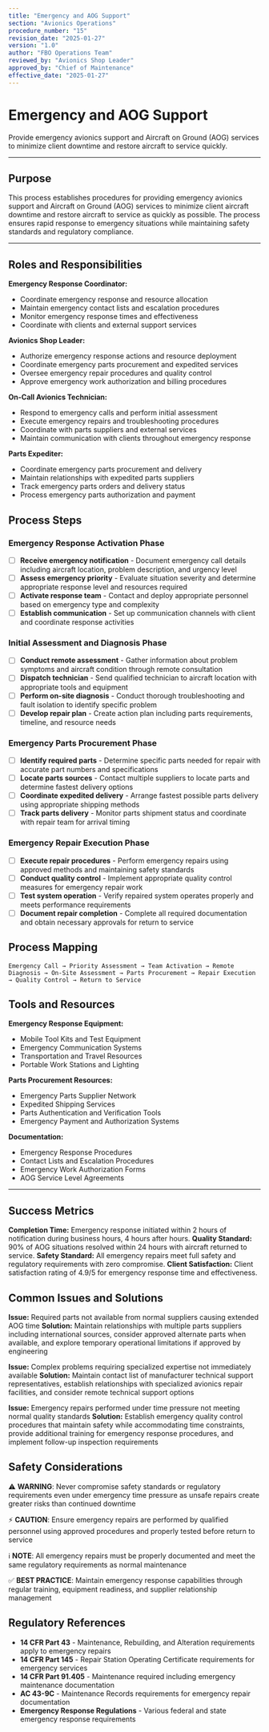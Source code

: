 ```yaml
---
title: "Emergency and AOG Support"
section: "Avionics Operations"
procedure_number: "15"
revision_date: "2025-01-27"
version: "1.0"
author: "FBO Operations Team"
reviewed_by: "Avionics Shop Leader"
approved_by: "Chief of Maintenance"
effective_date: "2025-01-27"
---
```


# Emergency and AOG Support

Provide emergency avionics support and Aircraft on Ground (AOG) services to minimize client downtime and restore aircraft to service quickly.

_____________________________________________________________________________________________

## Purpose

This process establishes procedures for providing emergency avionics support and Aircraft on Ground (AOG) services to minimize client aircraft downtime and restore aircraft to service as quickly as possible. The process ensures rapid response to emergency situations while maintaining safety standards and regulatory compliance.

_____________________________________________________________________________________________

## Roles and Responsibilities

**Emergency Response Coordinator:**

- Coordinate emergency response and resource allocation
- Maintain emergency contact lists and escalation procedures
- Monitor emergency response times and effectiveness
- Coordinate with clients and external support services

**Avionics Shop Leader:**

- Authorize emergency response actions and resource deployment
- Coordinate emergency parts procurement and expedited services
- Oversee emergency repair procedures and quality control
- Approve emergency work authorization and billing procedures

**On-Call Avionics Technician:**

- Respond to emergency calls and perform initial assessment
- Execute emergency repairs and troubleshooting procedures
- Coordinate with parts suppliers and external services
- Maintain communication with clients throughout emergency response

**Parts Expediter:**

- Coordinate emergency parts procurement and delivery
- Maintain relationships with expedited parts suppliers
- Track emergency parts orders and delivery status
- Process emergency parts authorization and payment

## Process Steps

### Emergency Response Activation Phase

- [ ] **Receive emergency notification** - Document emergency call details including aircraft location, problem description, and urgency level
- [ ] **Assess emergency priority** - Evaluate situation severity and determine appropriate response level and resources required
- [ ] **Activate response team** - Contact and deploy appropriate personnel based on emergency type and complexity
- [ ] **Establish communication** - Set up communication channels with client and coordinate response activities

### Initial Assessment and Diagnosis Phase

- [ ] **Conduct remote assessment** - Gather information about problem symptoms and aircraft condition through remote consultation
- [ ] **Dispatch technician** - Send qualified technician to aircraft location with appropriate tools and equipment
- [ ] **Perform on-site diagnosis** - Conduct thorough troubleshooting and fault isolation to identify specific problem
- [ ] **Develop repair plan** - Create action plan including parts requirements, timeline, and resource needs

### Emergency Parts Procurement Phase

- [ ] **Identify required parts** - Determine specific parts needed for repair with accurate part numbers and specifications
- [ ] **Locate parts sources** - Contact multiple suppliers to locate parts and determine fastest delivery options
- [ ] **Coordinate expedited delivery** - Arrange fastest possible parts delivery using appropriate shipping methods
- [ ] **Track parts delivery** - Monitor parts shipment status and coordinate with repair team for arrival timing

### Emergency Repair Execution Phase

- [ ] **Execute repair procedures** - Perform emergency repairs using approved methods and maintaining safety standards
- [ ] **Conduct quality control** - Implement appropriate quality control measures for emergency repair work
- [ ] **Test system operation** - Verify repaired system operates properly and meets performance requirements
- [ ] **Document repair completion** - Complete all required documentation and obtain necessary approvals for return to service

## Process Mapping

```
Emergency Call → Priority Assessment → Team Activation → Remote Diagnosis → On-Site Assessment → Parts Procurement → Repair Execution → Quality Control → Return to Service
```

## Tools and Resources

**Emergency Response Equipment:**

- Mobile Tool Kits and Test Equipment
- Emergency Communication Systems
- Transportation and Travel Resources
- Portable Work Stations and Lighting

**Parts Procurement Resources:**

- Emergency Parts Supplier Network
- Expedited Shipping Services
- Parts Authentication and Verification Tools
- Emergency Payment and Authorization Systems

**Documentation:**

- Emergency Response Procedures
- Contact Lists and Escalation Procedures
- Emergency Work Authorization Forms
- AOG Service Level Agreements

_____________________________________________________________________________________________

## Success Metrics

**Completion Time:** Emergency response initiated within 2 hours of notification during business hours, 4 hours after hours.
**Quality Standard:** 90% of AOG situations resolved within 24 hours with aircraft returned to service.
**Safety Standard:** All emergency repairs meet full safety and regulatory requirements with zero compromise.
**Client Satisfaction:** Client satisfaction rating of 4.9/5 for emergency response time and effectiveness.

## Common Issues and Solutions

**Issue:** Required parts not available from normal suppliers causing extended AOG time
**Solution:** Maintain relationships with multiple parts suppliers including international sources, consider approved alternate parts when available, and explore temporary operational limitations if approved by engineering

**Issue:** Complex problems requiring specialized expertise not immediately available
**Solution:** Maintain contact list of manufacturer technical support representatives, establish relationships with specialized avionics repair facilities, and consider remote technical support options

**Issue:** Emergency repairs performed under time pressure not meeting normal quality standards
**Solution:** Establish emergency quality control procedures that maintain safety while accommodating time constraints, provide additional training for emergency response procedures, and implement follow-up inspection requirements

## Safety Considerations

⚠️ **WARNING**: Never compromise safety standards or regulatory requirements even under emergency time pressure as unsafe repairs create greater risks than continued downtime

⚡ **CAUTION**: Ensure emergency repairs are performed by qualified personnel using approved procedures and properly tested before return to service

ℹ️ **NOTE**: All emergency repairs must be properly documented and meet the same regulatory requirements as normal maintenance

✅ **BEST PRACTICE**: Maintain emergency response capabilities through regular training, equipment readiness, and supplier relationship management

## Regulatory References

- **14 CFR Part 43** - Maintenance, Rebuilding, and Alteration requirements apply to emergency repairs
- **14 CFR Part 145** - Repair Station Operating Certificate requirements for emergency services
- **14 CFR Part 91.405** - Maintenance required including emergency maintenance documentation
- **AC 43-9C** - Maintenance Records requirements for emergency repair documentation
- **Emergency Response Regulations** - Various federal and state emergency response requirements
